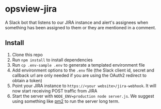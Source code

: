 # opsview-jira

A Slack bot that listens to our JIRA instance and alert's assignees when something has been assigned to them or they are mentioned in a comment.

## Install
1. Clone this repo
2. Run `npm install` to install dependencies
3. Run `cp .env-sample .env` to generate a templated environment file
4. Add environment options to the `.env` file (the Slack client id, secret and callback url are only needed if you are using the OAuth2 redirect to obtain a token)
5. Point your JIRA instance to `https://<your website>/jira-webhook`. It will now start receiving POST traffic from JIRA
6. Start the server with `NODE_ENV=production node server.js`. We suggest using something like [pm2](http://pm2.keymetrics.io/) to run the server long term.
